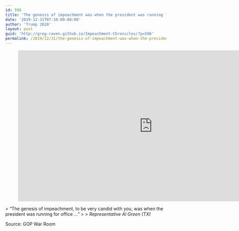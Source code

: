 ```yaml
---
id: 596
title: 'The genesis of impeachment was when the president was running for office'
date: '2019-12-31T07:10:00-08:00'
author: 'Trump 2020'
layout: post
guid: 'http://greg-raven.github.io/Impeachment-Chronicles/?p=596'
permalink: /2019/12/31/the-genesis-of-impeachment-was-when-the-president-was-running-for-office/
---
```


<figure class="wp-block-embed is-type-rich is-provider-embed-handler wp-block-embed-embed-handler wp-embed-aspect-16-9 wp-has-aspect-ratio"><div class="wp-block-embed__wrapper"><iframe allow="accelerometer; autoplay; clipboard-write; encrypted-media; gyroscope; picture-in-picture" allowfullscreen="" frameborder="0" height="473" src="https://www.youtube.com/embed/Bk7gQfwquAM?feature=oembed" title="Dem Rep Green: “The Genesis Of Impeachment…Was When The President Was Running For Office”" width="840"></iframe></div></figure>> “The genesis of impeachment, to be very candid with you, was when the president was running for office …”
> 
> <cite>Representative Al Green (TX)</cite>

Source: GOP War Room